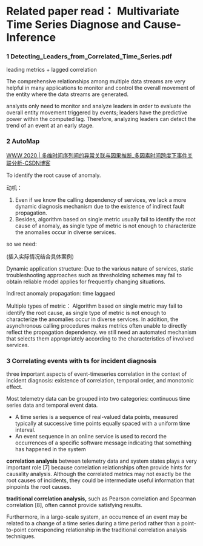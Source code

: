 # Related paper read： Multivariate Time Series Diagnose and Cause-Inference



### 1 Detecting_Leaders_from_Correlated_Time_Series.pdf

leading metrics + lagged correlation 

The comprehensive relationships among multiple data streams are very helpful in many applications to monitor and control the overall movement of the entity where the data streams are generated. 

analysts only need to monitor and analyze leaders in order to evaluate the overall entity movement triggered by events; leaders have the predictive power within the computed lag. Therefore, analyzing leaders can detect the trend of an event at an early stage.

### 2 AutoMap

[WWW 2020 | 多维时间序列间的异常关联与因果推断_多因素时间跨度下事件关联分析-CSDN博客](https://blog.csdn.net/weixin_53741275/article/details/111973738)

To identify the root cause of anomaly. 

动机： 

1. Even if we know the calling dependency of services, we lack a more dynamic diagnosis mechanism due to the existence of indirect fault propagation.
2. Besides, algorithm based on single metric usually fail to identify the root cause of anomaly, as single type of metric is not enough to characterize the anomalies occur in diverse services.

so we need:

(插入实际情况结合具体案例)

 Dynamic application structure: Due to the various nature of services, static troubleshooting approaches such as thresholding schemes may fail to obtain reliable model applies for frequently changing situations.

Indirect anomaly propagation: time laggaed 

Multiple types of metric： Algorithm based on single metric may fail to identify the root cause, as single type of metric is not enough to characterize the anomalies occur in diverse services. In addition, the asynchronous calling procedures makes metrics often unable to directly reflect the propagation dependency. we still need an automated mechanism that selects them appropriately according to the characteristics of involved services.

### 3 Correlating events with ts for incident diagnosis

three important aspects of event-timeseries correlation in the context of incident diagnosis: existence of correlation, temporal order, and monotonic effect.

Most telemetry data can be grouped into two categories: continuous time series data and temporal event data. 

* A time series is a sequence of real-valued data points, measured typically at successive time points equally spaced with a uniform time interval.
* An event sequence in an online service is used to record the occurrences of a specific software message indicating that something has happened in the system

**correlation analysis** between telemetry data and system states plays a very important role [7] because correlation relationships often provide hints for causality analysis. Although the correlated metrics may not exactly be the root causes of incidents, they could be intermediate useful information that pinpoints the root causes.

**traditional correlation analysis,** such as Pearson correlation and Spearman correlation [8], often cannot provide satisfying results. 

Furthermore, in a large-scale system, an occurrence of an event may be related to a change of a time series during a time period rather than a point-to-point corresponding relationship in the traditional correlation analysis techniques.
